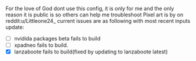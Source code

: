 For the love of God dont use this config, it is only for me and the only reason
it is public is so others can help me troubleshoot Pixel art is by on
reddit:u/Littleone24_
current issues are as following with most recent inputs update:
- [ ] nvidida packages beta fails to build
- [ ] xpadneo fails to build.
- [X] lanzaboote fails to build(fixed by updating to lanzaboote latest)

